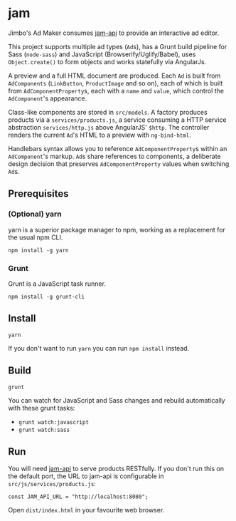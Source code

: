 # jam

Jimbo's Ad Maker consumes [jam-api](https://github.com/jadaradix/jam-api) to provide an interactive ad editor.

This project supports multiple ad types (`Ad`s), has a Grunt build pipeline for Sass (`node-sass`) and JavaScript (Browserify/Uglify/Babel), uses `Object.create()` to form objects and works statefully via AngularJs.

A preview and a full HTML document are produced. Each `Ad` is built from `AdComponents` (`LinkButton`, `ProductImage` and so on), each of which is built from `AdComponentProperty`s, each with a `name` and `value`, which control the `AdComponent`'s appearance.

Class-like components are stored in `src/models`. A factory produces products via a `services/products.js`, a service consuming a HTTP service abstraction `services/http.js` above AngularJS' `$http`. The controller renders the current `Ad`'s HTML to a preview with `ng-bind-html`.

Handlebars syntax allows you to reference `AdComponentProperty`s within an `AdComponent`'s markup. `Ad`s share references to components, a deliberate design decision that preserves `AdComponentProperty` values when switching `Ad`s.


## Prerequisites

### (Optional) yarn

yarn is a superior package manager to npm, working as a replacement for the usual npm CLI.

```
npm install -g yarn
```

### Grunt

Grunt is a JavaScript task runner.

```
npm install -g grunt-cli
```

## Install

```
yarn
```

If you don't want to run `yarn` you can run `npm install` instead.


## Build

```
grunt
```

You can watch for JavaScript and Sass changes and rebuild automatically with these grunt tasks:

 * `grunt watch:javascript`
 * `grunt watch:sass`

## Run

You will need [jam-api](https://github.com/jadaradix/jam-api) to serve products RESTfully. If you don't run this on the default port, the URL to jam-api is configurable in `src/js/services/products.js`:

```
const JAM_API_URL = "http://localhost:8080";
```

Open `dist/index.html` in your favourite web browser.
